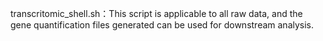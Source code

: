 transcritomic_shell.sh：This script is applicable to all raw data, and the gene quantification files generated can be used for downstream analysis.
